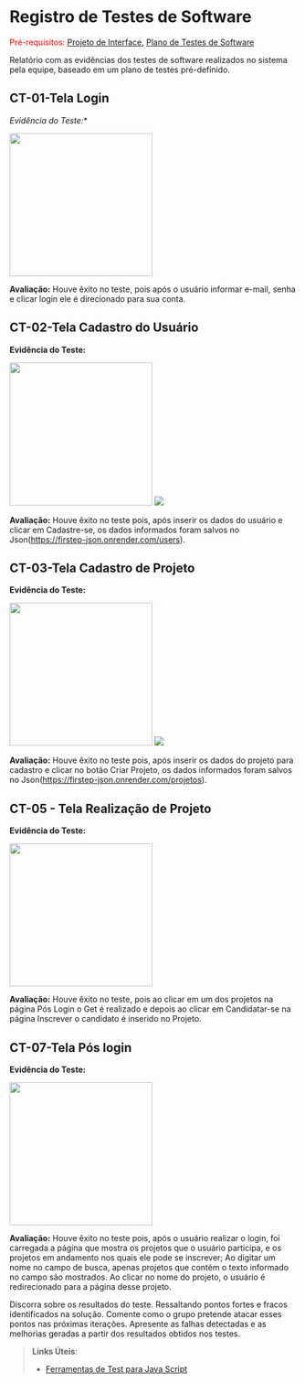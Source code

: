 # Registro de Testes de Software

<span style="color:red">Pré-requisitos: <a href="3-Projeto de Interface.md"> Projeto de Interface</a></span>, <a href="8-Plano de Testes de Software.md"> Plano de Testes de Software</a>

Relatório com as evidências dos testes de software realizados no sistema pela equipe, baseado em um plano de testes pré-definido.

## CT-01-Tela Login
*Evidência do Teste:** 

<img src="img/TEla_login_final.png" width= 250>


**Avaliação:** Houve êxito no teste, pois após o usuário informar e-mail, senha e clicar login ele é direcionado para sua conta.


## CT-02-Tela Cadastro do Usuário

**Evidência do Teste:** 

<img src="img/telaCadastroUsuario.jpg" width= 250>
<img src="img/jsonCadastroUsuario.jpg">

**Avaliação:** Houve êxito no teste pois, após inserir os dados do usuário e clicar em Cadastre-se, os dados informados foram salvos no Json(https://firstep-json.onrender.com/users).

## CT-03-Tela Cadastro de Projeto

**Evidência do Teste:** 

<img src="img/print_cadastro.jpg" width= 250>
<img src="img/print_cadastro_json.png">

**Avaliação:** Houve êxito no teste pois, após inserir os dados do projeto para cadastro e clicar no botão Criar Projeto, os dados informados foram salvos no Json(https://firstep-json.onrender.com/projetos).

## CT-05 - Tela Realização de Projeto

**Evidência do Teste:** 

<img src="img/Tela_Inscrever.jpg" width= 250>

**Avaliação:** Houve êxito no teste, pois ao clicar em um dos projetos na página Pós Login o Get é realizado e depois ao clicar em Candidatar-se na página Inscrever o candidato é inserido no Projeto.

## CT-07-Tela Pós login

**Evidência do Teste:** 

<img src="img/Teste_pos_login.jpeg" width= 250>

**Avaliação:** Houve êxito no teste pois, após o usuário realizar o login, foi carregada a página que mostra os projetos que o usuário participa, e os projetos em andamento nos quais ele pode se inscrever; 
Ao digitar um nome no campo de busca, apenas projetos que contém o texto informado no campo são mostrados.
Ao clicar no nome do projeto, o usuário é redirecionado para a página desse projeto.


Discorra sobre os resultados do teste. Ressaltando pontos fortes e fracos identificados na solução. Comente como o grupo pretende atacar esses pontos nas próximas iterações. Apresente as falhas detectadas e as melhorias geradas a partir dos resultados obtidos nos testes.

> **Links Úteis**:
> - [Ferramentas de Test para Java Script](https://geekflare.com/javascript-unit-testing/)

